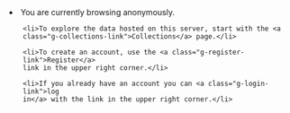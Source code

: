 <li> You are currently browsing anonymously.</li>

  <ul>

    <li>To explore the data hosted on this server, start with the <a
    class="g-collections-link">Collections</a> page.</li>

    <li>To create an account, use the <a class="g-register-link">Register</a>
    link in the upper right corner.</li>

    <li>If you already have an account you can <a class="g-login-link">log
    in</a> with the link in the upper right corner.</li>

  </ul>
